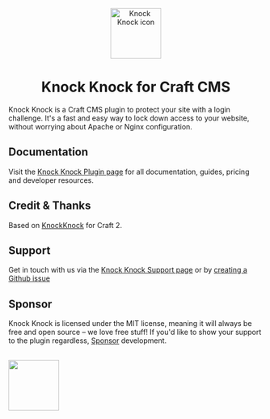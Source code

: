 <p align="center"><img src="https://verbb.imgix.net/plugins/knock-knock/knock-knock-icon.svg" width="100" height="100" alt="Knock Knock icon"></p>
<h1 align="center">Knock Knock for Craft CMS</h1>

Knock Knock is a Craft CMS plugin to protect your site with a login challenge. It's a fast and easy way to lock down access to your website, without worrying about Apache or Nginx configuration.

## Documentation
Visit the [Knock Knock Plugin page](https://verbb.io/craft-plugins/knock-knock) for all documentation, guides, pricing and developer resources.

## Credit & Thanks
Based on [KnockKnock](https://github.com/dgrigg/knockknock) for Craft 2.

## Support
Get in touch with us via the [Knock Knock Support page](https://verbb.io/craft-plugins/knock-knock/support) or by [creating a Github issue](https://github.com/verbb/knock-knock/issues)

## Sponsor
Knock Knock is licensed under the MIT license, meaning it will always be free and open source – we love free stuff! If you'd like to show your support to the plugin regardless, [Sponsor](https://github.com/sponsors/verbb) development.

<h2></h2>

<a href="https://verbb.io" target="_blank">
    <img width="100" src="https://verbb.io/assets/img/verbb-pill.svg">
</a>

